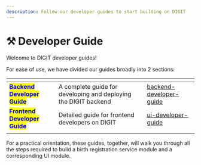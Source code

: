 ```yaml
---
description: Follow our developer guides to start building on DIGIT
---
```


# ⚒ Developer Guide

Welcome to DIGIT developer guides!

For ease of use, we have divided our guides broadly into 2 sections:

<table data-card-size="large" data-view="cards"><thead><tr><th></th><th></th><th></th><th data-hidden data-card-target data-type="content-ref"></th></tr></thead><tbody><tr><td><mark style="color:blue;"><strong>Backend Developer Guide</strong></mark></td><td>A complete guide for developing and deploying the DIGIT backend </td><td></td><td><a href="backend-developer-guide/">backend-developer-guide</a></td></tr><tr><td><mark style="color:blue;"><strong>Frontend Developer Guide</strong></mark></td><td>Detailed guide for frontend developers on DIGIT </td><td></td><td><a href="ui-developer-guide/">ui-developer-guide</a></td></tr><tr><td></td><td></td><td></td><td></td></tr></tbody></table>

For a practical orientation, these guides, together, will walk you through all the steps required to build a birth registration service module and a corresponding UI module.




